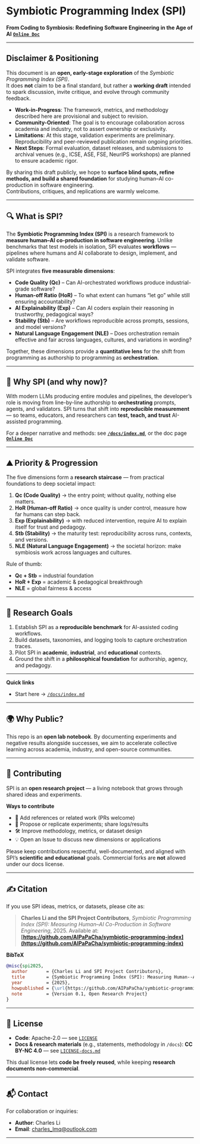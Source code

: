 # Symbiotic Programming Index (SPI)

**From Coding to Symbiosis: Redefining Software Engineering in the Age of AI**
**[`Online Doc`](https://aipapacha.github.io/symbiotic-programming-index/)**

---

## Disclaimer & Positioning

This document is an **open, early-stage exploration** of the *Symbiotic Programming Index (SPI)*.  
It does **not** claim to be a final standard, but rather a **working draft** intended to spark discussion, invite critique, and evolve through community feedback.

- **Work-in-Progress**: The framework, metrics, and methodology described here are provisional and subject to revision.  
- **Community-Oriented**: The goal is to encourage collaboration across academia and industry, not to assert ownership or exclusivity.  
- **Limitations**: At this stage, validation experiments are preliminary. Reproducibility and peer-reviewed publication remain ongoing priorities.  
- **Next Steps**: Formal evaluation, dataset releases, and submissions to archival venues (e.g., ICSE, ASE, FSE, NeurIPS workshops) are planned to ensure academic rigor.

By sharing this draft publicly, we hope to **surface blind spots, refine methods, and build a shared foundation** for studying human–AI co-production in software engineering.  
Contributions, critiques, and replications are warmly welcome.


---

## 🔍 What is SPI?

The **Symbiotic Programming Index (SPI)** is a research framework to **measure human–AI co-production in software engineering**.
Unlike benchmarks that test models in isolation, SPI evaluates **workflows** — pipelines where humans and AI collaborate to design, implement, and validate software.

SPI integrates **five measurable dimensions**:

* **Code Quality (Qc)** – Can AI-orchestrated workflows produce industrial-grade software?
* **Human-off Ratio (HoR)** – To what extent can humans “let go” while still ensuring accountability?
* **AI Explainability (Exp)** – Can AI coders explain their reasoning in trustworthy, pedagogical ways?
* **Stability (Stb)** – Are workflows reproducible across prompts, sessions, and model versions?
* **Natural Language Engagement (NLE)** – Does orchestration remain effective and fair across languages, cultures, and variations in wording?

Together, these dimensions provide a **quantitative lens** for the shift from programming as authorship to programming as **orchestration**.

---

## 🧭 Why SPI (and why now)?

With modern LLMs producing entire modules and pipelines, the developer’s role is moving from line-by-line authorship to **orchestrating** prompts, agents, and validators.
SPI turns that shift into **reproducible measurement** — so teams, educators, and researchers can **test, teach, and trust** AI-assisted programming.

For a deeper narrative and methods: see **[`/docs/index.md`](./docs/index.md)**, or the doc page **[`Online Doc`](https://aipapacha.github.io/symbiotic-programming-index/)**

---

## ⛰️ Priority & Progression

The five dimensions form a **research staircase** — from practical foundations to deep societal impact:

1. **Qc (Code Quality)** → the entry point; without quality, nothing else matters.
2. **HoR (Human-off Ratio)** → once quality is under control, measure how far humans can step back.
3. **Exp (Explainability)** → with reduced intervention, require AI to explain itself for trust and pedagogy.
4. **Stb (Stability)** → the maturity test: reproducibility across runs, contexts, and versions.
5. **NLE (Natural Language Engagement)** → the societal horizon: make symbiosis work across languages and cultures.

Rule of thumb:

* **Qc + Stb** = industrial foundation
* **HoR + Exp** = academic & pedagogical breakthrough
* **NLE** = global fairness & access

---

## 🎯 Research Goals

1. Establish SPI as a **reproducible benchmark** for AI-assisted coding workflows.
2. Build datasets, taxonomies, and logging tools to capture orchestration traces.
3. Pilot SPI in **academic**, **industrial**, and **educational** contexts.
4. Ground the shift in a **philosophical foundation** for authorship, agency, and pedagogy.

---

**Quick links**

* Start here → [`/docs/index.md`](./docs/index.md)

---

## 🌍 Why Public?

This repo is an **open lab notebook**. By documenting experiments and negative results alongside successes, we aim to accelerate collective learning across academia, industry, and open-source communities.

---

## 🤝 Contributing

SPI is an **open research project** — a living notebook that grows through shared ideas and experiments.

**Ways to contribute**

* 📖 Add references or related work (PRs welcome)
* 🧪 Propose or replicate experiments; share logs/results
* 🛠️ Improve methodology, metrics, or dataset design
* 💡 Open an Issue to discuss new dimensions or applications

Please keep contributions respectful, well-documented, and aligned with SPI’s **scientific and educational** goals.
Commercial forks are **not** allowed under our docs license.

---

## ✍️ Citation

If you use SPI ideas, metrics, or datasets, please cite as:

> **Charles Li and the SPI Project Contributors**,
> *Symbiotic Programming Index (SPI): Measuring Human–AI Co-Production in Software Engineering*, 2025.
> Available at: **[https://github.com/AIPaPaCha/symbiotic-programming-index](https://github.com/AIPaPaCha/symbiotic-programming-index)**

**BibTeX**

```bibtex
@misc{spi2025,
  author       = {Charles Li and SPI Project Contributors},
  title        = {Symbiotic Programming Index (SPI): Measuring Human--AI Co-Production in Software Engineering},
  year         = {2025},
  howpublished = {\url{https://github.com/AIPaPaCha/symbiotic-programming-index}},
  note         = {Version 0.1, Open Research Project}
}
```

---

## 📜 License

* **Code**: Apache-2.0 — see [`LICENSE`](./LICENSE)
* **Docs & research materials** (e.g., statements, methodology in `/docs`): **CC BY-NC 4.0** — see [`LICENSE-docs.md`](./LICENSE-docs.md)

This dual license lets **code be freely reused**, while keeping **research documents non-commercial**.

---

## 📬 Contact

For collaboration or inquiries:

* **Author**: Charles Li
* **Email**: [charles\_lmq@outlook.com](mailto:charles_lmq@outlook.com)

---
